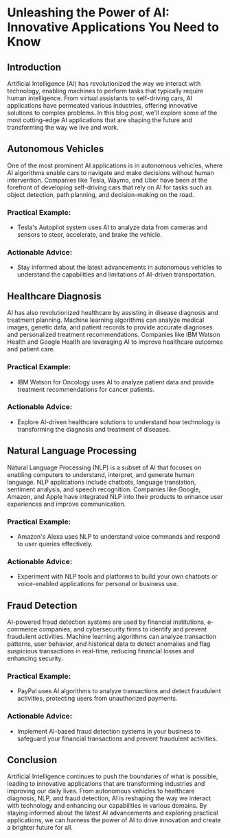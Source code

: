 # Unleashing the Power of AI: Innovative Applications You Need to Know

## Introduction
Artificial Intelligence (AI) has revolutionized the way we interact with technology, enabling machines to perform tasks that typically require human intelligence. From virtual assistants to self-driving cars, AI applications have permeated various industries, offering innovative solutions to complex problems. In this blog post, we'll explore some of the most cutting-edge AI applications that are shaping the future and transforming the way we live and work.

## Autonomous Vehicles
One of the most prominent AI applications is in autonomous vehicles, where AI algorithms enable cars to navigate and make decisions without human intervention. Companies like Tesla, Waymo, and Uber have been at the forefront of developing self-driving cars that rely on AI for tasks such as object detection, path planning, and decision-making on the road.

### Practical Example:
- Tesla's Autopilot system uses AI to analyze data from cameras and sensors to steer, accelerate, and brake the vehicle.

### Actionable Advice:
- Stay informed about the latest advancements in autonomous vehicles to understand the capabilities and limitations of AI-driven transportation.

## Healthcare Diagnosis
AI has also revolutionized healthcare by assisting in disease diagnosis and treatment planning. Machine learning algorithms can analyze medical images, genetic data, and patient records to provide accurate diagnoses and personalized treatment recommendations. Companies like IBM Watson Health and Google Health are leveraging AI to improve healthcare outcomes and patient care.

### Practical Example:
- IBM Watson for Oncology uses AI to analyze patient data and provide treatment recommendations for cancer patients.

### Actionable Advice:
- Explore AI-driven healthcare solutions to understand how technology is transforming the diagnosis and treatment of diseases.

## Natural Language Processing
Natural Language Processing (NLP) is a subset of AI that focuses on enabling computers to understand, interpret, and generate human language. NLP applications include chatbots, language translation, sentiment analysis, and speech recognition. Companies like Google, Amazon, and Apple have integrated NLP into their products to enhance user experiences and improve communication.

### Practical Example:
- Amazon's Alexa uses NLP to understand voice commands and respond to user queries effectively.

### Actionable Advice:
- Experiment with NLP tools and platforms to build your own chatbots or voice-enabled applications for personal or business use.

## Fraud Detection
AI-powered fraud detection systems are used by financial institutions, e-commerce companies, and cybersecurity firms to identify and prevent fraudulent activities. Machine learning algorithms can analyze transaction patterns, user behavior, and historical data to detect anomalies and flag suspicious transactions in real-time, reducing financial losses and enhancing security.

### Practical Example:
- PayPal uses AI algorithms to analyze transactions and detect fraudulent activities, protecting users from unauthorized payments.

### Actionable Advice:
- Implement AI-based fraud detection systems in your business to safeguard your financial transactions and prevent fraudulent activities.

## Conclusion
Artificial Intelligence continues to push the boundaries of what is possible, leading to innovative applications that are transforming industries and improving our daily lives. From autonomous vehicles to healthcare diagnosis, NLP, and fraud detection, AI is reshaping the way we interact with technology and enhancing our capabilities in various domains. By staying informed about the latest AI advancements and exploring practical applications, we can harness the power of AI to drive innovation and create a brighter future for all.